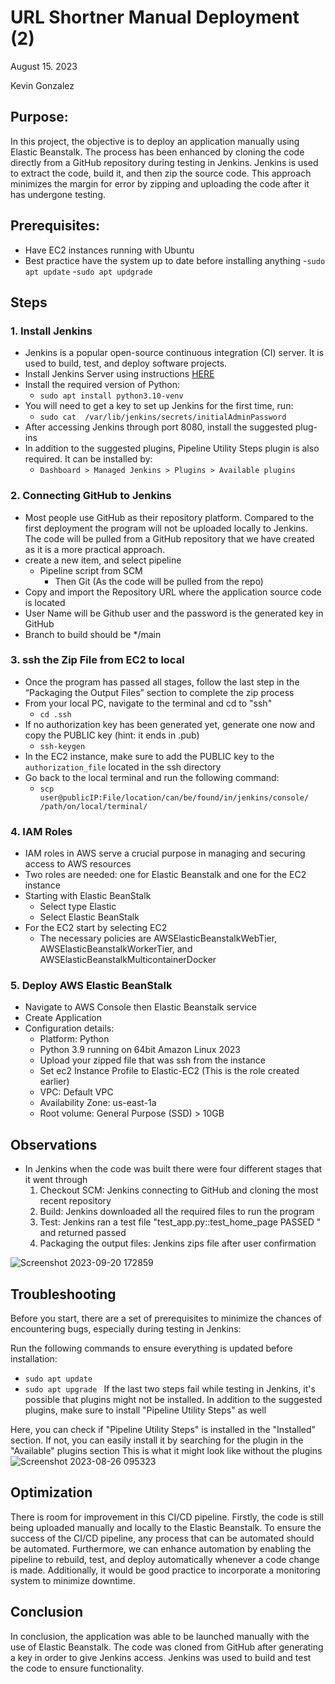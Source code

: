 #  URL Shortner Manual Deployment (2)
August 15. 2023

Kevin Gonzalez

## Purpose:

In this project, the objective is to deploy an application manually using Elastic Beanstalk. The process has been enhanced by cloning the code directly from a GitHub repository during testing in Jenkins. Jenkins is used to extract the code, build it, and then zip the source code. This approach minimizes the margin for error by zipping and uploading the code after it has undergone testing.

## Prerequisites:

- Have EC2 instances running with Ubuntu
- Best practice have the system up to date before installing anything
     -`sudo apt update`
     -`sudo apt updgrade`

## Steps

### 1. Install Jenkins
- Jenkins is a popular open-source continuous integration (CI) server. It is used to build, test, and deploy software projects.
- Install Jenkins Server using instructions [HERE](https://pkg.jenkins.io/debian/)
- Install the required version of Python:
     - `sudo apt install python3.10-venv`
- You will need to get a key to set up Jenkins for the first time, run:
     -  `sudo cat  /var/lib/jenkins/secrets/initialAdminPassword`
- After accessing Jenkins through port 8080, install the suggested plug-ins
- In addition to the suggested plugins, Pipeline Utility Steps plugin is also required. It can be installed by:
  -  `Dashboard > Managed Jenkins > Plugins > Available plugins`

### 2. Connecting GitHub to Jenkins 

- Most people use GitHub as their repository platform. Compared to the first deployment the program will not be uploaded locally to Jenkins. The code will be pulled from a GitHub repository that we have created as it is a more practical approach.
- create a new item, and select pipeline
  - Pipeline script from SCM
      - Then Git (As the code will be pulled from the repo)
- Copy and import the Repository URL where the application source code is located
- User Name will be Github user and the password is the generated key in GitHub
- Branch to build should be */main

### 3. ssh the Zip File from EC2 to local

- Once the program has passed all stages, follow the last step in the “Packaging the Output Files” section to complete the zip process 
- From your local PC, navigate to the terminal and cd to "ssh"
     - `cd .ssh`
- If no authorization key has been generated yet, generate one now and copy the PUBLIC key (hint: it ends in .pub)
     - `ssh-keygen`
- In the EC2 instance, make sure to add the PUBLIC key to the `authorization_file` located in the ssh directory
- Go back to the local terminal and run the following command:
  - `scp user@publicIP:File/location/can/be/found/in/jenkins/console/ /path/on/local/terminal/`

### 4. IAM Roles
- IAM roles in AWS serve a crucial purpose in managing and securing access to AWS resources
- Two roles are needed: one for Elastic Beanstalk and one for the EC2 instance
- Starting with Elastic BeanStalk
  - Select type Elastic
  - Select Elastic BeanStalk
- For the EC2 start by selecting EC2
     - The necessary policies are AWSElasticBeanstalkWebTier, AWSElasticBeanstalkWorkerTier, and AWSElasticBeanstalkMulticontainerDocker

### 5. Deploy AWS Elastic BeanStalk

- Navigate to AWS Console then Elastic Beanstalk service
- Create Application
- Configuration details:
     - Platform: Python
     - Python 3.9 running on 64bit Amazon Linux 2023
     - Upload your zipped file that was ssh from the instance
     - Set ec2 Instance Profile to Elastic-EC2 (This is the role created earlier)
     - VPC: Default VPC
     - Availability Zone: us-east-1a
     - Root volume: General Purpose (SSD) > 10GB
## Observations

- In Jenkins when the code was built there were four different stages that it went through
     1. Checkout SCM: Jenkins connecting to GitHub and cloning the most recent repository
     2. Build: Jenkins downloaded all the required files to run the program
     3. Test: Jenkins ran a test file "test_app.py::test_home_page PASSED " and returned passed
     4. Packaging the output files: Jenkins zips file after user confirmation

![Screenshot 2023-09-20 172859](https://github.com/kevingonzalez7997/Deploy_2/assets/59447523/d22db87d-48b6-4500-bae1-5775d26ec73f)
        
## Troubleshooting 

Before you start, there are a set of prerequisites to minimize the chances of encountering bugs, especially during testing in Jenkins:</p>
Run the following commands to ensure everything is updated before installation:
  - `sudo apt update `
  -  `sudo apt upgrade `
If the last two steps fail while testing in Jenkins, it's possible that plugins might not be installed. In addition to the suggested plugins, make sure to install "Pipeline Utility Steps" as well

Here, you can check if "Pipeline Utility Steps" is installed in the "Installed" section. If not, you can easily install it by searching for the plugin in the "Available" plugins section
This is what it might look like without the plugins
![Screenshot 2023-08-26 095323](https://github.com/kevingonzalez7997/Deploy_2/assets/59447523/fbe29937-8e02-457f-b093-1569eabce07d)

## Optimization 

There is room for improvement in this CI/CD pipeline. Firstly, the code is still being uploaded manually and locally to the Elastic Beanstalk. To ensure the success of the CI/CD pipeline, any process that can be automated should be automated. Furthermore, we can enhance automation by enabling the pipeline to rebuild, test, and deploy automatically whenever a code change is made. Additionally, it would be good practice to incorporate a monitoring system to minimize downtime.

## Conclusion

In conclusion, the application was able to be launched manually with the use of Elastic Beanstalk. The code was cloned from GitHub after generating a key in order to give Jenkins access. Jenkins was used to build and test the code to ensure functionality.
